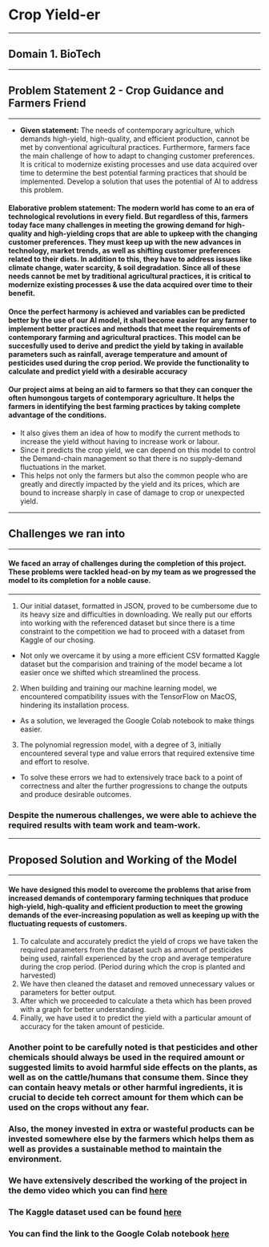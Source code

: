 # Crop Yield-er
---
## Domain 1. BioTech
---
## Problem Statement 2 - Crop Guidance and Farmers Friend
---

* __Given statement:__ The needs of contemporary agriculture, which demands high-yield, high-quality, and efficient production, cannot be met by conventional agricultural practices. Furthermore, farmers face the main challenge of how to adapt to changing customer preferences. It is critical to modernize existing processes and use data acquired over time to determine the best potential farming practices that should be implemented. Develop a solution that uses the potential of AI to address this problem.

#### Elaborative problem statement: The modern world has come to an era of technological revolutions in every field. But regardless of this, farmers today face many challenges in meeting the growing demand for high-quality and high-yielding crops that are able to upkeep with the changing customer preferences. They must keep up with the new advances in technology, market trends, as well as shifting customer preferences related to their diets. In addition to this, they have to address issues like climate change, water scarcity, & soil degradation. Since all of these needs cannot be met by traditional agricultural practices, it is critical to modernize existing processes & use the data acquired over time to their benefit.

#### Once the perfect harmony is achieved and variables can be predicted better by the use of our AI model, it shall become easier for any farmer to implement better practices and methods that meet the requirements of contemporary farming and agricultural practices. This model can be succesfully used to derive and predict the yield by taking in available parameters such as rainfall, average temperature and amount of pesticides used during the crop period. We provide the functionality to calculate and predict yield with a desirable accuracy

#### Our project aims at being an aid to farmers so that they can conquer the often humongous targets of contemporary agriculture. It helps the farmers in identifying the best farming practices by taking complete advantage of the conditions.

* It also gives them an idea of how to modify the current methods to increase the yield without having to increase work or labour.
* Since it predicts the crop yield, we can depend on this model to control the Demand-chain management so that there is no supply-demand fluctuations in the market.
* This helps not only the farmers but also the common people who are greatly and directly impacted by the yield and its prices, which are bound to increase sharply in case of damage to crop or unexpected yield.

---
## Challenges we ran into
---
#### We faced an array of challenges during the completion of this project. These problems were tackled head-on by my team as we progressed the model to its completion for a noble cause.
***
1. Our initial dataset, formatted in JSON, proved to be cumbersome due to its heavy size and difficulties in downloading. We really put our efforts into working with the referenced dataset but since there is a time constraint to the competition we had to proceed with a dataset from Kaggle of our chosing.
* Not only we overcame it by using a more efficient CSV formatted Kaggle dataset but the comparision and training of the model became a lot easier once we shifted which streamlined the process.
2. When building and training our machine learning model, we encountered compatibility issues with the TensorFlow on MacOS, hindering its installation process.
* As a solution, we leveraged the Google Colab notebook to make things easier.
3. The polynomial regression model, with a degree of 3, initially encountered several type and value errors that required extensive time and effort to resolve.
* To solve these errors we had to extensively trace back to a point of correctness and alter the further progressions to change the outputs and produce desirable outcomes.

### Despite the numerous challenges, we were able to achieve the required results with team work and team-work.
---
## Proposed Solution and Working of the Model
---
#### We have designed this model to overcome the problems that arise from increased demands of contemporary farming techniques that produce high-yield, high-quality and efficient production to meet the growing demands of the ever-increasing population as well as keeping up with the fluctuating requests of customers.
1. To calculate and accurately predict the yield of crops we have taken the required parameters from the dataset such as amount of pesticides being used, rainfall experienced by the crop and average temperature during the crop period. (Period during which the crop is planted and harvested)
2. We have then cleaned the dataset and removed unnecessary values or parameters for better output.
3. After which we proceeded to calculate a theta which has been proved with a graph for better understanding.
4. Finally, we have used it to predict the yield with a particular amount of accuracy for the taken amount of pesticide.

### Another point to be carefully noted is that pesticides and other chemicals should always be used in the required amount or suggested limits to avoid harmful side effects on the plants, as well as on the cattle/humans that consume them. Since they can contain heavy metals or other harmful ingredients, it is crucial to decide teh correct amount for them which can be used on the crops without any fear.
### Also, the money invested in extra or wasteful products can be invested somewhere else by the farmers which helps them as well as provides a sustainable method to maintain the environment.

### We have extensively described the working of the project in the demo video which you can find [here](https://www.loom.com/share/7d582f2a945447b18b901c8d77de732b)

### The Kaggle dataset used can be found [here](https://www.kaggle.com/datasets/patelris/crop-yield-prediction-dataset?select=yield_df.csv)

### You can find the link to the Google Colab notebook [here](https://colab.research.google.com/drive/10CjnkWlm-XBOgraOhhvlQRWG__rlZLZV#scrollTo=BOIcb_I4amkZ)

